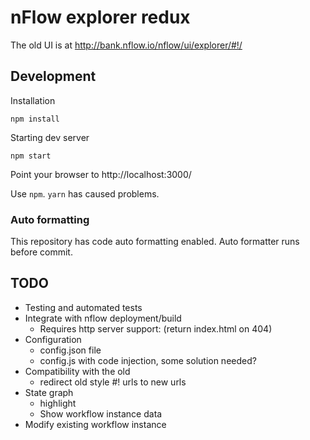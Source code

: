 # nFlow explorer redux

The old UI is at http://bank.nflow.io/nflow/ui/explorer/#!/

## Development

Installation
```
npm install
```
Starting dev server
```
npm start
```

Point your browser to http://localhost:3000/

Use `npm`. `yarn` has caused problems.

### Auto formatting

This repository has code auto formatting enabled. Auto formatter runs before commit.

## TODO
- Testing and automated tests
- Integrate with nflow deployment/build
  - Requires http server support: (return index.html on 404)
- Configuration
  - config.json file
  - config.js with code injection, some solution needed?
- Compatibility with the old
  - redirect old style #! urls to new urls
- State graph
  - highlight
  - Show workflow instance data
- Modify existing workflow instance
